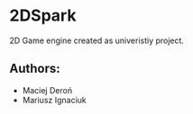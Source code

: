 # 2DSpark

2D Game engine created as univeristiy project.

## Authors:
- Maciej Deroń
- Mariusz Ignaciuk